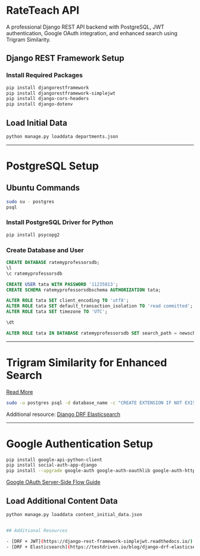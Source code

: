 # RateTeach API

A professional Django REST API backend with PostgreSQL, JWT authentication, Google OAuth integration, and enhanced search using Trigram Similarity.

## Django REST Framework Setup

### Install Required Packages
```sh
pip install djangorestframework
pip install djangorestframework-simplejwt
pip install django-cors-headers
pip install django-dotenv
```

## Load Initial Data
```sh
python manage.py loaddata departments.json
```

---

# PostgreSQL Setup

## Ubuntu Commands
```sh
sudo su - postgres
psql
```

### Install PostgreSQL Driver for Python
```sh
pip install psycopg2
```

### Create Database and User
```sql
CREATE DATABASE ratemyprofessorsdb;
\l
\c ratemyprofessorsdb

CREATE USER tata WITH PASSWORD '11235813';
CREATE SCHEMA ratemyprofessorsdbschema AUTHORIZATION tata;

ALTER ROLE tata SET client_encoding TO 'utf8';
ALTER ROLE tata SET default_transaction_isolation TO 'read committed';
ALTER ROLE tata SET timezone TO 'UTC';

\dt

ALTER ROLE tata IN DATABASE ratemyprofessorsdb SET search_path = newschema;
```

---

# Trigram Similarity for Enhanced Search

[Read More](https://dev.to/azayshrestha/enhance-your-searches-with-postgresql-trigram-similarity-in-django-4pad)

```sh
sudo -u postgres psql -d database_name -c "CREATE EXTENSION IF NOT EXISTS pg_trgm;"
```

Additional resource: [Django DRF Elasticsearch](https://testdriven.io/blog/django-drf-elasticsearch/)

---

# Google Authentication Setup
```sh
pip install google-api-python-client
pip install social-auth-app-django
pip install --upgrade google-auth google-auth-oauthlib google-auth-httplib2
```

[Google OAuth Server-Side Flow Guide](https://developers.google.com/identity/sign-in/web/server-side-flow)

## Load Additional Content Data
```sh
python manage.py loaddata content_initial_data.json


## Additional Resources

- [DRF + JWT](https://django-rest-framework-simplejwt.readthedocs.io/)
- [DRF + Elasticsearch](https://testdriven.io/blog/django-drf-elasticsearch/)
